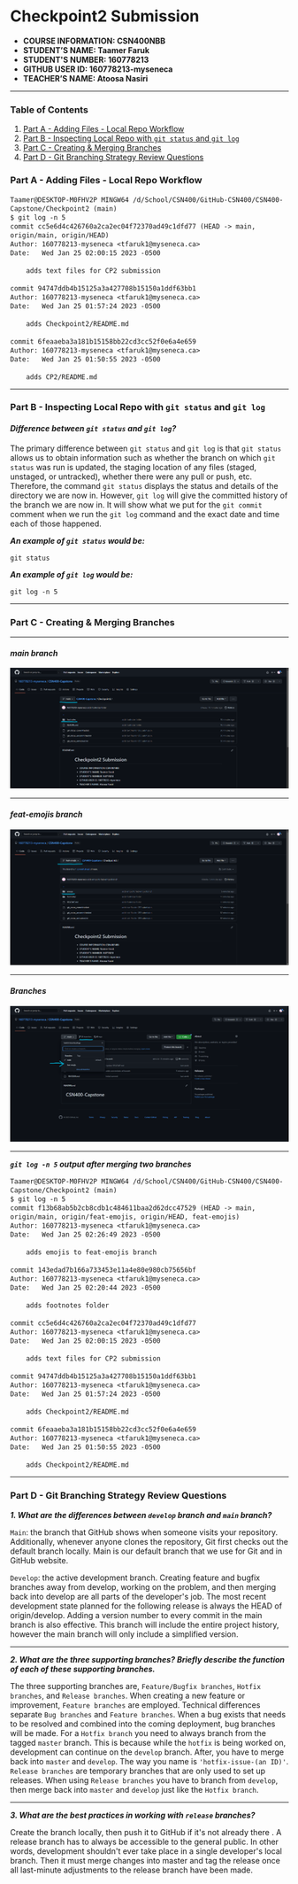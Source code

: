 # Checkpoint2 Submission

- **COURSE INFORMATION: CSN400NBB**
- **STUDENT’S NAME: Taamer Faruk**
- **STUDENT'S NUMBER: 160778213**
- **GITHUB USER ID: 160778213-myseneca**
- **TEACHER’S NAME: Atoosa Nasiri**

---

### Table of Contents
1. [Part A - Adding Files - Local Repo Workflow](#part-a)
2. [Part B - Inspecting Local Repo with `git status` and `git log`](#part-b)
3. [Part C - Creating & Merging Branches](#part-c)
4. [Part D - Git Branching Strategy Review Questions](#part-d)


### Part A - Adding Files - Local Repo Workflow

```
Taamer@DESKTOP-M0FHV2P MINGW64 /d/School/CSN400/GitHub-CSN400/CSN400-Capstone/Checkpoint2 (main)
$ git log -n 5
commit cc5e6d4c426760a2ca2ec04f72370ad49c1dfd77 (HEAD -> main, origin/main, origin/HEAD)
Author: 160778213-myseneca <tfaruk1@myseneca.ca>
Date:   Wed Jan 25 02:00:15 2023 -0500

    adds text files for CP2 submission

commit 94747ddb4b15125a3a427708b15150a1ddf63bb1
Author: 160778213-myseneca <tfaruk1@myseneca.ca>
Date:   Wed Jan 25 01:57:24 2023 -0500

    adds Checkpoint2/README.md

commit 6feaaeba3a181b15158bb22cd3cc52f0e6a4e659
Author: 160778213-myseneca <tfaruk1@myseneca.ca>
Date:   Wed Jan 25 01:50:55 2023 -0500

    adds CP2/README.md
```
---
### Part B - Inspecting Local Repo with `git status` and `git log`

#### ***Difference between `git status` and `git log`?***


The primary difference between `git status` and `git log` is that `git status` allows us to obtain information such as whether the branch on which `git status` was run is updated, the staging location of any files (staged, unstaged, or untracked), whether there were any pull or push, etc. Therefore, the command `git status` displays the status and details of the directory we are now in. However, `git log` will give the committed history of the branch we are now in. It will show what we put for the `git commit` comment when we run the `git log` command and the exact date and time each of those happened. 

***An example of `git status` would be:***

```
git status
```

***An example of `git log` would be:***

```
git log -n 5
```

---

### Part C - Creating & Merging Branches

---

#### ***main branch*** 
![Main Branch](https://github.com/160778213-myseneca/CSN400-Capstone/blob/main/Checkpoint2/Screenshots/mainBranch.png)

---

#### ***feat-emojis branch***
![feat-emojis branch](https://github.com/160778213-myseneca/CSN400-Capstone/blob/main/Checkpoint2/Screenshots/feat-emojisBranch.png) 

---

#### ***Branches***
![Branches](https://github.com/160778213-myseneca/CSN400-Capstone/blob/main/Checkpoint2/Screenshots/2branches.png) 

---

***`git log -n 5` output after merging two branches***

```
Taamer@DESKTOP-M0FHV2P MINGW64 /d/School/CSN400/GitHub-CSN400/CSN400-Capstone/Checkpoint2 (main)
$ git log -n 5
commit f13b68ab5b2cb8cdb1c484611baa2d62dcc47529 (HEAD -> main, origin/main, origin/feat-emojis, origin/HEAD, feat-emojis)
Author: 160778213-myseneca <tfaruk1@myseneca.ca>
Date:   Wed Jan 25 02:26:49 2023 -0500

    adds emojis to feat-emojis branch

commit 143edad7b166a733453e11a4e80e980cb75656bf
Author: 160778213-myseneca <tfaruk1@myseneca.ca>
Date:   Wed Jan 25 02:20:44 2023 -0500

    adds footnotes folder

commit cc5e6d4c426760a2ca2ec04f72370ad49c1dfd77
Author: 160778213-myseneca <tfaruk1@myseneca.ca>
Date:   Wed Jan 25 02:00:15 2023 -0500

    adds text files for CP2 submission

commit 94747ddb4b15125a3a427708b15150a1ddf63bb1
Author: 160778213-myseneca <tfaruk1@myseneca.ca>
Date:   Wed Jan 25 01:57:24 2023 -0500

    adds Checkpoint2/README.md

commit 6feaaeba3a181b15158bb22cd3cc52f0e6a4e659
Author: 160778213-myseneca <tfaruk1@myseneca.ca>
Date:   Wed Jan 25 01:50:55 2023 -0500

    adds Checkpoint2/README.md
```
---

### Part D - Git Branching Strategy Review Questions

***1. What are the differences between `develop` branch and `main` branch?***

`Main`: the branch that GitHub shows when someone visits your repository. Additionally, whenever anyone clones the repository, Git first checks out the default branch locally. Main is our default branch that we use for Git and in GitHub website.

`Develop`: the active development branch. Creating feature and bugfix branches away from develop, working on the problem, and then merging back into develop are all parts of the developer's job. The most recent development state planned for the following release is always the HEAD of origin/develop. Adding a version number to every commit in the main branch is also effective. This branch will include the entire project history, however the main branch will only include a simplified version.



---

***2. What are the three supporting branches? Briefly describe the function of each of these supporting branches.***

The three supporting branches are, `Feature/Bugfix branches`, `Hotfix branches`, and `Release branches`. When creating a new feature or improvement, `Feature branches` are employed. Technical differences separate `Bug branches` and `Feature branches`. When a bug exists that needs to be resolved and combined into the coming deployment, bug branches will be made. For a `Hotfix branch` you need to always branch from the tagged `master` branch. This is because while the `hotfix` is being worked on, development can continue on the `develop` branch. After, you have to merge back into `master` and `develop`. The way you name is `'hotfix-issue-(an ID)'`. `Release branches` are temporary branches that are only used to set up releases. When using `Release branches` you have to branch from `develop`, then merge back into `master` and `develop` just like the `Hotfix branch`.

---

***3. What are the best practices in working with `release` branches?***


Create the branch locally, then push it to GitHub if it's not already there . A release branch has to always be accessible to the general public. In other words, development shouldn't ever take place in a single developer's local branch. Then it must merge changes into master and tag the release once all last-minute adjustments to the release branch have been made.
